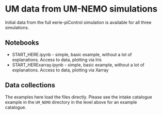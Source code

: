 # UM data from UM-NEMO simulations

Initial data from the full eerie-piControl simulation is available for all three simulations.

## Notebooks

* START_HERE.ipynb - simple, basic example, without a lot of explanations. Access to data, plotting via Iris
* START_HERExarray.ipynb - simple, basic example, without a lot of explanations. Access to data, plotting via Xarray

## Data collections

The examples here load the files directly. Please see the intake catalogue example in the `UM_NEMO` directory in the level above for an example catalogue.

